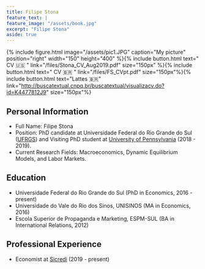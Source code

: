 ```yaml
---
title: Filipe Stona
feature_text: |
feature_image: "/assets/book.jpg"
excerpt: "Filipe Stona"
aside: true
---
```


{% include figure.html image="/assets/pic1.JPG" caption="My picture" position="right" width="150" height="400" %}{% include button.html text=" CV 🇺🇸 " link="/files/Stona_CV_Aug2019.pdf" size="150px" %}{% include button.html text=" CV 🇧🇷 " link="/files/FS_CVpt.pdf" size="150px"%}{% include button.html text="Lattes 🇧🇷" link="http://buscatextual.cnpq.br/buscatextual/visualizacv.do?id=K4477812J9" size="150px"%}


## Personal Information

- Full Name: Filipe Stona
- Position: PhD candidate at Universidade Federal do Rio Grande do Sul ([UFRGS](https://www.ufrgs.br/ppge/)) and Visiting PhD student at [University of Pennsylvania](https://economics.sas.upenn.edu) (2018 - 2019).
- Current Research Fields: Macroeconomics, Dynamic Equilibrium Models, and Labor Markets.

## Education
- Universidade Federal do Rio Grande do Sul (PhD in Economics, 2016 - present)
- Universidade do Vale do Rio dos Sinos, UNISINOS (MA in Economics, 2016)
- Escola Superior de Propaganda e Marketing, ESPM-SUL (BA in International Relations, 2012)

## Professional Experience
- Economist at [Sicredi](https://www.sicredi.com.br/index.html) (2019 - present)

